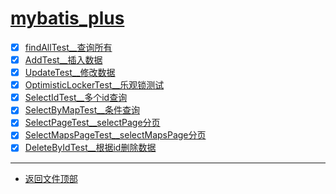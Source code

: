
# [mybatis_plus](../README.md)

- [x] [findAllTest__查询所有](src/test/java/com/cpucode/mybatis_plus/findAllTest.java)
- [x] [AddTest__插入数据](src/test/java/com/cpucode/mybatis_plus/AddTest.java)
- [x] [UpdateTest__修改数据](src/test/java/com/cpucode/mybatis_plus/UpdateTest.java)
- [x] [OptimisticLockerTest__乐观锁测试](src/test/java/com/cpucode/mybatis_plus/OptimisticLockerTest.java)
- [x] [SelectIdTest__多个id查询](src/test/java/com/cpucode/mybatis_plus/SelectIdTest.java)
- [x] [SelectByMapTest__条件查询](src/test/java/com/cpucode/mybatis_plus/SelectByMapTest.java)
- [x] [SelectPageTest__selectPage分页](src/test/java/com/cpucode/mybatis_plus/SelectPageTest.java)
- [x] [SelectMapsPageTest__selectMapsPage分页](src/test/java/com/cpucode/mybatis_plus/SelectMapsPageTest.java)
- [x] [DeleteByIdTest__根据id删除数据](src/test/java/com/cpucode/mybatis_plus/DeleteByIdTest.java)

-----------------

- [返回文件顶部](../README.md)